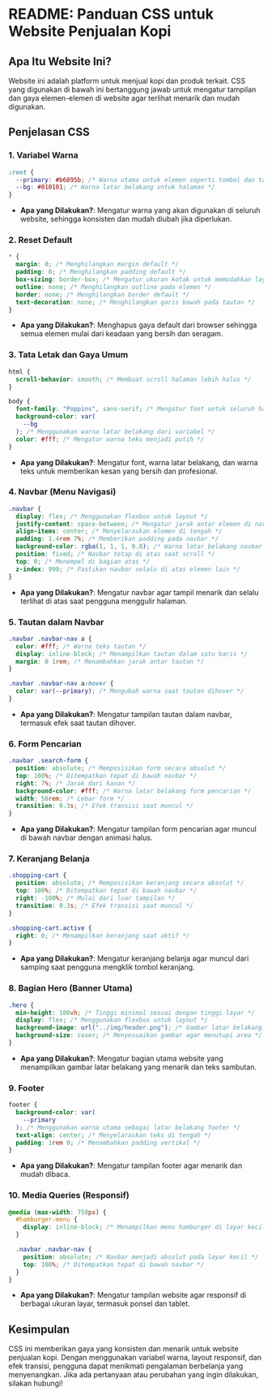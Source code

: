 # README: Panduan CSS untuk Website Penjualan Kopi

## Apa Itu Website Ini?

Website ini adalah platform untuk menjual kopi dan produk terkait. CSS yang digunakan di bawah ini bertanggung jawab untuk mengatur tampilan dan gaya elemen-elemen di website agar terlihat menarik dan mudah digunakan.

## Penjelasan CSS

### 1. **Variabel Warna**

```css
:root {
  --primary: #b6895b; /* Warna utama untuk elemen seperti tombol dan tautan */
  --bg: #010101; /* Warna latar belakang untuk halaman */
}
```

- **Apa yang Dilakukan?**: Mengatur warna yang akan digunakan di seluruh website, sehingga konsisten dan mudah diubah jika diperlukan.

### 2. **Reset Default**

```css
* {
  margin: 0; /* Menghilangkan margin default */
  padding: 0; /* Menghilangkan padding default */
  box-sizing: border-box; /* Mengatur ukuran kotak untuk memudahkan layout */
  outline: none; /* Menghilangkan outline pada elemen */
  border: none; /* Menghilangkan border default */
  text-decoration: none; /* Menghilangkan garis bawah pada tautan */
}
```

- **Apa yang Dilakukan?**: Menghapus gaya default dari browser sehingga semua elemen mulai dari keadaan yang bersih dan seragam.

### 3. **Tata Letak dan Gaya Umum**

```css
html {
  scroll-behavior: smooth; /* Membuat scroll halaman lebih halus */
}

body {
  font-family: "Poppins", sans-serif; /* Mengatur font untuk seluruh halaman */
  background-color: var(
    --bg
  ); /* Menggunakan warna latar belakang dari variabel */
  color: #fff; /* Mengatur warna teks menjadi putih */
}
```

- **Apa yang Dilakukan?**: Mengatur font, warna latar belakang, dan warna teks untuk memberikan kesan yang bersih dan profesional.

### 4. **Navbar (Menu Navigasi)**

```css
.navbar {
  display: flex; /* Menggunakan flexbox untuk layout */
  justify-content: space-between; /* Mengatur jarak antar elemen di navbar */
  align-items: center; /* Menyelaraskan elemen di tengah */
  padding: 1.4rem 7%; /* Memberikan padding pada navbar */
  background-color: rgba(1, 1, 1, 0.8); /* Warna latar belakang navbar */
  position: fixed; /* Navbar tetap di atas saat scroll */
  top: 0; /* Menempel di bagian atas */
  z-index: 999; /* Pastikan navbar selalu di atas elemen lain */
}
```

- **Apa yang Dilakukan?**: Mengatur navbar agar tampil menarik dan selalu terlihat di atas saat pengguna menggulir halaman.

### 5. **Tautan dalam Navbar**

```css
.navbar .navbar-nav a {
  color: #fff; /* Warna teks tautan */
  display: inline-block; /* Menampilkan tautan dalam satu baris */
  margin: 0 1rem; /* Menambahkan jarak antar tautan */
}

.navbar .navbar-nav a:hover {
  color: var(--primary); /* Mengubah warna saat tautan dihover */
}
```

- **Apa yang Dilakukan?**: Mengatur tampilan tautan dalam navbar, termasuk efek saat tautan dihover.

### 6. **Form Pencarian**

```css
.navbar .search-form {
  position: absolute; /* Memposisikan form secara absolut */
  top: 100%; /* Ditempatkan tepat di bawah navbar */
  right: 7%; /* Jarak dari kanan */
  background-color: #fff; /* Warna latar belakang form pencarian */
  width: 50rem; /* Lebar form */
  transition: 0.3s; /* Efek transisi saat muncul */
}
```

- **Apa yang Dilakukan?**: Mengatur tampilan form pencarian agar muncul di bawah navbar dengan animasi halus.

### 7. **Keranjang Belanja**

```css
.shopping-cart {
  position: absolute; /* Memposisikan keranjang secara absolut */
  top: 100%; /* Ditempatkan tepat di bawah navbar */
  right: -100%; /* Mulai dari luar tampilan */
  transition: 0.3s; /* Efek transisi saat muncul */
}

.shopping-cart.active {
  right: 0; /* Menampilkan keranjang saat aktif */
}
```

- **Apa yang Dilakukan?**: Mengatur keranjang belanja agar muncul dari samping saat pengguna mengklik tombol keranjang.

### 8. **Bagian Hero (Banner Utama)**

```css
.hero {
  min-height: 100vh; /* Tinggi minimal sesuai dengan tinggi layar */
  display: flex; /* Menggunakan flexbox untuk layout */
  background-image: url("../img/header.png"); /* Gambar latar belakang */
  background-size: cover; /* Menyesuaikan gambar agar menutupi area */
}
```

- **Apa yang Dilakukan?**: Mengatur bagian utama website yang menampilkan gambar latar belakang yang menarik dan teks sambutan.

### 9. **Footer**

```css
footer {
  background-color: var(
    --primary
  ); /* Menggunakan warna utama sebagai latar belakang footer */
  text-align: center; /* Menyelaraskan teks di tengah */
  padding: 1rem 0; /* Menambahkan padding vertikal */
}
```

- **Apa yang Dilakukan?**: Mengatur tampilan footer agar menarik dan mudah dibaca.

### 10. **Media Queries (Responsif)**

```css
@media (max-width: 758px) {
  #hamburger-menu {
    display: inline-block; /* Menampilkan menu hamburger di layar kecil */
  }

  .navbar .navbar-nav {
    position: absolute; /* Navbar menjadi absolut pada layar kecil */
    top: 100%; /* Ditempatkan tepat di bawah navbar */
  }
}
```

- **Apa yang Dilakukan?**: Mengatur tampilan website agar responsif di berbagai ukuran layar, termasuk ponsel dan tablet.

## Kesimpulan

CSS ini memberikan gaya yang konsisten dan menarik untuk website penjualan kopi. Dengan menggunakan variabel warna, layout responsif, dan efek transisi, pengguna dapat menikmati pengalaman berbelanja yang menyenangkan. Jika ada pertanyaan atau perubahan yang ingin dilakukan, silakan hubungi!
